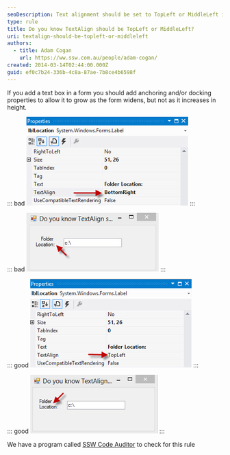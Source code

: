 ```yaml
---
seoDescription: Text alignment should be set to TopLeft or MiddleLeft in forms to allow text boxes to grow horizontally but not vertically.
type: rule
title: Do you know TextAlign should be TopLeft or MiddleLeft?
uri: textalign-should-be-topleft-or-middleleft
authors:
  - title: Adam Cogan
    url: https://ww.ssw.com.au/people/adam-cogan/
created: 2014-03-14T02:44:00.000Z
guid: ef0c7b24-336b-4c8a-87ae-7b8ce4b6598f
---
```


If you add a text box in a form you should add anchoring and/or docking properties to allow it to grow as the form widens, but not as it increases in height.

<!--endintro-->

::: bad
![Figure: Bad example - Wrong settings in the designer](textalign-bad.jpg)
:::

::: bad
![Figure: Bad example - Set Anchor property to Top, Bottom, Left, Right in the designer](textalignresult-bad.jpg)
:::

::: good
![Figure: Good example - Textbox with the wrong anchoring and/or docking properties](textalign-good.jpg)
:::

::: good
![Figure: Good example - Textbox with the correct anchoring and/or docking properties](textalignresult-good.jpg)
:::

We have a program called [SSW Code Auditor](http://www.ssw.com.au/ssw/CodeAuditor/) to check for this rule
